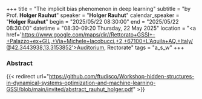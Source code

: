 +++
title = "The implicit bias phenomenon in deep learning"
subtitle = "by Prof. **Holger Rauhut**"
speaker = "**Holger Rauhut**"
calendar_speaker = "<strong>Holger Rauhut</strong>"
begin = "2025/05/22  08:30:00"
end = "2025/05/22  08:30:00"
datetime = "08:30-09:20 Thursday, 22 May 2025"
location = "<a href='https://www.google.com/maps/dir//Rettorato+GSSI+-+Palazzo+ex+GIL,+Via+Michele+Iacobucci,+2,+67100+L'Aquila+AQ,+Italy/@42.3443938,13.3153852'>Auditorium, Rectorate</a>"
tags = "a_s_w"
+++

### Abstract
{{< redirect url="https://github.com/ftudisco/Workshop-hidden-structures-in-dynamical-systems-optimization-and-machine-learning-GSSI/blob/main/invited/abstract_rauhut_holger.pdf" >}}
